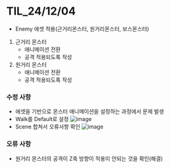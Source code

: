 # TIL_24/12/04

- Enemy 에셋 적용(근거리몬스터, 원거리몬스터, 보스몬스터)
1. 근거리 몬스터
    - 애니메이션 전환
    - 공격 적용되도록 작성
2. 원거리 몬스터
    - 애니메이션 전환
    - 공격 적용되도록 작성

### 수정 사항

- 에셋을 기반으로 몬스터 애니메이션을 설정하는 과정에서 문제 발생
- Walk를 Default로 설정
![image](https://github.com/user-attachments/assets/4d1d9cb4-ea94-4ef6-9464-07d1568a71c0)
- Scene 합쳐서 오류사항 확인
![image](https://github.com/user-attachments/assets/e4512b55-06b1-47b5-8cdd-df9bc47a9a97)

### 오류 사항
- 원거리 몬스터의 공격이 Z축 방향이 적용이 안되는 것을 확인(해결)